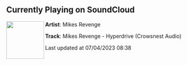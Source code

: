 ## Currently Playing on SoundCloud

[<img align="left" width="100" src="https://i1.sndcdn.com/artworks-uyVazow2z8eY0E6U-D5M32Q-t500x500.jpg">](https://soundcloud.com/mikesrevenge/mikes-revenge-hyperdrive-crowsnest-audio?in=mikesrevenge/sets/demons-and-angels-crowsnest)

**Artist**: Mikes Revenge 

**Track**: Mikes Revenge - Hyperdrive (Crowsnest Audio)

Last updated at 07/04/2023 08:38
